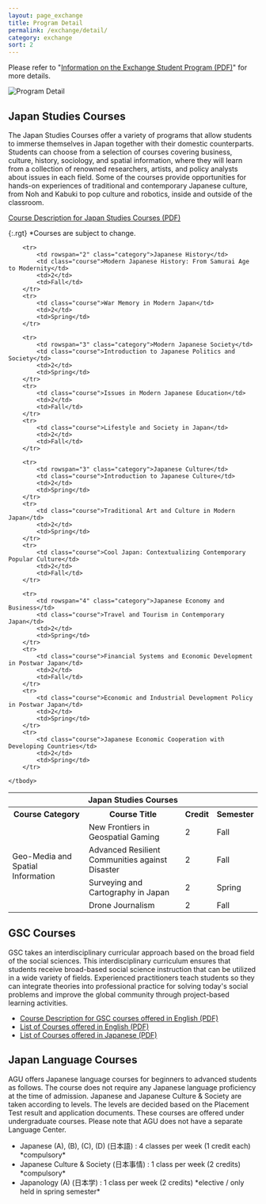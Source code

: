 ```yaml
---
layout: page_exchange
title: Program Detail
permalink: /exchange/detail/
category: exchange
sort: 2
---
```


Please refer to "<a href="../../assets/docs/2020/Information_on_the_Exchange_Student_Program.pdf" target="_blank" class="pdf">Information on the Exchange Student Program (PDF)</a>" for more details. 

<img src="{{ '/assets/images/v1/2019/exchange_02.jpg' | relative_url }}" alt="Program Detail">

## Japan Studies Courses

The Japan Studies Courses offer a variety of programs that allow students to immerse themselves in Japan together with their domestic counterparts. Students can choose from a selection of courses covering business, culture, history, sociology, and spatial information, where they will learn from a collection of renowned researchers, artists, and policy analysts about issues in each field. Some of the courses provide opportunities for hands-on experiences of traditional and contemporary Japanese culture, from Noh and Kabuki to pop culture and robotics, inside and outside of the classroom.

<a href="../../assets/docs/2020/Course_Descriptions_for_Japan_Studies_Courses.pdf" target="_blank" class="pdf">Course Description for Japan Studies Courses (PDF)</a>

{:.rgt}
*Courses are subject to change.

<div class="scroll-table mgn-B50">
<table class="table02">
	<tbody>
		<tr>
			<th colspan="4">Japan Studies Courses</th>
		</tr>
		<tr>
			<th>Course Category</th>
			<th>Course Title</th>
			<th>Credit</th>
			<th>Semester</th>
		</tr>
		<tr>
			<td rowspan="4" class="category">Geo-Media and Spatial Information</td>
			<td class="course">New Frontiers in Geospatial Gaming</td>
			<td>2</td>
			<td>Fall</td>
		</tr>
		<tr>
			<td class="course">Advanced Resilient Communities against Disaster</td>
			<td>2</td>
			<td>Fall</td>
		</tr>
		<tr>
			<td class="course">Surveying and Cartography in Japan</td>
			<td>2</td>
			<td>Spring</td>
		</tr>
		<tr>
			<td class="course">Drone Journalism</td>
			<td>2</td>
			<td>Fall</td>
		</tr>

		<tr>
			<td rowspan="2" class="category">Japanese History</td>
			<td class="course">Modern Japanese History: From Samurai Age to Modernity</td>
			<td>2</td>
			<td>Fall</td>
		</tr>
		<tr>
			<td class="course">War Memory in Modern Japan</td>
			<td>2</td>
			<td>Spring</td>
		</tr>

		<tr>
			<td rowspan="3" class="category">Modern Japanese Society</td>
			<td class="course">Introduction to Japanese Politics and Society</td>
			<td>2</td>
			<td>Spring</td>
		</tr>
		<tr>
			<td class="course">Issues in Modern Japanese Education</td>
			<td>2</td>
			<td>Fall</td>
		</tr>
		<tr>
			<td class="course">Lifestyle and Society in Japan</td>
			<td>2</td>
			<td>Fall</td>
		</tr>

		<tr>
			<td rowspan="3" class="category">Japanese Culture</td>
			<td class="course">Introduction to Japanese Culture</td>
			<td>2</td>
			<td>Spring</td>
		</tr>
		<tr>
			<td class="course">Traditional Art and Culture in Modern Japan</td>
			<td>2</td>
			<td>Spring</td>
		</tr>
		<tr>
			<td class="course">Cool Japan: Contextualizing Contemporary Popular Culture</td>
			<td>2</td>
			<td>Fall</td>
		</tr>

		<tr>
			<td rowspan="4" class="category">Japanese Economy and Business</td>
			<td class="course">Travel and Tourism in Contemporary Japan</td>
			<td>2</td>
			<td>Spring</td>
		</tr>
		<tr>
			<td class="course">Financial Systems and Economic Development in Postwar Japan</td>
			<td>2</td>
			<td>Fall</td>
		</tr>
		<tr>
			<td class="course">Economic and Industrial Development Policy in Postwar Japan</td>
			<td>2</td>
			<td>Spring</td>
		</tr>
		<tr>
			<td class="course">Japanese Economic Cooperation with Developing Countries</td>
			<td>2</td>
			<td>Spring</td>
		</tr>

	</tbody>
</table>
</div>

## GSC Courses
GSC takes an interdisciplinary curricular approach based on the broad field of the social sciences. This interdisciplinary curriculum ensures that students receive broad-based social science instruction that can be utilized in a wide variety of fields. Experienced practitioners teach students so they can integrate theories into professional practice for solving today's social problems and improve the global community through project-based learning activities.   

<ul class="mgn-T15">
  <li><a href="../../assets/docs/2020/Course_Descriptions_for_GSC_Courses_offered_in_English.pdf" target="_blank" class="pdf">Course Description for GSC courses offered in English (PDF)</a></li>
  <li><a href="../../assets/docs/2020/2020Course_list_ENG.pdf" target="_blank" class="pdf">List of Courses offered in English (PDF)</a></li>
  <li><a href="../../assets/docs/2020/2020Course_list_Japanese.pdf" target="_blank" class="pdf">List of Courses offered in Japanese (PDF)</a></li>
</ul>


## Japan Language Courses
AGU offers Japanese language courses for beginners to advanced students as follows. The course does not require any Japanese language proficiency at the time of admission. Japanese and Japanese Culture & Society are taken according to levels. The levels are decided based on the Placement Test result and application documents. These courses are offered under undergraduate courses. Please note that AGU does not have a separate Language Center.


<ul class="list-dot mgn-T15">
<li>Japanese (A), (B), (C), (D) (日本語) : 4 classes per week (1 credit each)   *compulsory*</li>
<li>Japanese Culture & Society (日本事情) : 1 class per week (2 credits)     *compulsory*</li>
<li>Japanology (A) (日本学) : 1 class per week (2 credits)   *elective / only held in spring semester*</li>
</ul>

